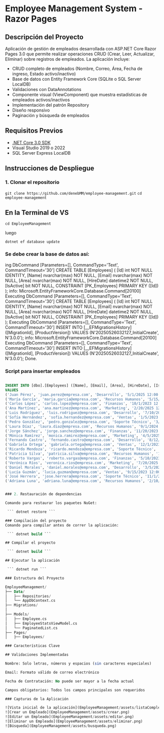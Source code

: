 # Employee Management System - Razor Pages

## Descripción del Proyecto

Aplicación de gestión de empleados desarrollada con ASP.NET Core Razor Pages 3.0 que permite realizar operaciones CRUD (Crear, Leer, Actualizar, Eliminar) sobre registros de empleados. La aplicación incluye:

- CRUD completo de empleados (Nombre, Correo, Área, Fecha de ingreso, Estado activo/inactivo)
- Base de datos con Entity Framework Core (SQLite o SQL Server LocalDB)
- Validaciones con DataAnnotations
- Componente visual (ViewComponent) que muestra estadísticas de empleados activos/inactivos
- Implementación del patrón Repository
- Diseño responsivo
- Paginación y búsqueda de empleados

## Requisitos Previos

- [.NET Core 3.0 SDK](https://dotnet.microsoft.com/download/dotnet-core/3.0)
- Visual Studio 2019 o 2022
- SQL Server Express LocalDB 

## Instrucciones de Despliegue

### 1. Clonar el repositorio

 ``` git clone https://github.com/denebMM/employee-management.git ``` 
 ``` cd employee-management  ``` 

## En la Terminal de VS
 ``` cd EmployeeManagement ``` 
  
  luego 

 ``` dotnet ef database update ``` 

### Se debe crear la base de datos así:


ing DbCommand [Parameters=[], CommandType='Text', CommandTimeout='30']
CREATE TABLE [Employees] (
    [Id] int NOT NULL IDENTITY,
    [Name] nvarchar(max) NOT NULL,
    [Email] nvarchar(max) NOT NULL,
    [Area] nvarchar(max) NOT NULL,
    [HireDate] datetime2 NOT NULL,
    [IsActive] bit NOT NULL,
    CONSTRAINT [PK_Employees] PRIMARY KEY ([Id])
);
info: Microsoft.EntityFrameworkCore.Database.Command[20100]
      Executing DbCommand [Parameters=[], CommandType='Text', CommandTimeout='30']
      CREATE TABLE [Employees] (
          [Id] int NOT NULL IDENTITY,
          [Name] nvarchar(max) NOT NULL,
          [Email] nvarchar(max) NOT NULL,
          [Area] nvarchar(max) NOT NULL,
          [HireDate] datetime2 NOT NULL,
          [IsActive] bit NOT NULL,
          CONSTRAINT [PK_Employees] PRIMARY KEY ([Id])
      );
Executing DbCommand [Parameters=[], CommandType='Text', CommandTimeout='30']
INSERT INTO [__EFMigrationsHistory] ([MigrationId], [ProductVersion])
VALUES (N'20250526032127_InitialCreate', N'3.0.0');
info: Microsoft.EntityFrameworkCore.Database.Command[20100]
      Executing DbCommand [Parameters=[], CommandType='Text', CommandTimeout='30']
      INSERT INTO [__EFMigrationsHistory] ([MigrationId], [ProductVersion])
      VALUES (N'20250526032127_InitialCreate', N'3.0.0');
Done.


### Script para insertar empleados

```sql

INSERT INTO [dbo].[Employees] ([Name], [Email], [Area], [HireDate], [IsActive])
VALUES
('Juan Pérez', 'juan.perez@empresa.com', 'Desarrollo', '5/1/2025 12:00:00 AM', 1),
('María García', 'maria.garcia@empresa.com', 'Recursos Humanos', '5/15/2024 12:00:00 AM', 1),
('Carlos López', 'carlos.lopez@empresa.com', 'Finanzas', '10/1/2023 12:00:00 AM', 1),
('Ana Martínez', 'ana.martinez@empresa.com', 'Marketing', '2/20/2025 12:00:00 AM', 1),
('Luis Rodríguez', 'luis.rodriguez@empresa.com', 'Desarrollo', '7/10/2024 12:00:00 AM', 1),
('Sofía Hernández', 'sofia.hernandez@empresa.com', 'Ventas', '1/5/2023 12:00:00 AM', 0),
('Pedro González', 'pedro.gonzalez@empresa.com', 'Soporte Técnico', '3/15/2025 12:00:00 AM', 1),
('Laura Díaz', 'laura.diaz@empresa.com', 'Recursos Humanos', '9/1/2024 12:00:00 AM', 1),
('Jorge Sánchez', 'jorge.sanchez@empresa.com', 'Finanzas', '11/20/2023 12:00:00 AM', 1),
('Mónica Ramírez', 'monica.ramirez@empresa.com', 'Marketing', '4/5/2025 12:00:00 AM', 1),
('Fernando Castro', 'fernando.castro@empresa.com', 'Desarrollo', '8/12/2024 12:00:00 AM', 1),
('Gabriela Ortega', 'gabriela.ortega@empresa.com', 'Ventas', '12/1/2023 12:00:00 AM', 0),
('Ricardo Mendoza', 'ricardo.mendoza@empresa.com', 'Soporte Técnico', '6/15/2025 12:00:00 AM', 1),
('Patricia Silva', 'patricia.silva@empresa.com', 'Recursos Humanos', '1/30/2024 12:00:00 AM', 1),
('Roberto Vargas', 'roberto.vargas@empresa.com', 'Finanzas', '5/10/2023 12:00:00 AM', 1),
('Verónica Ríos', 'veronica.rios@empresa.com', 'Marketing', '7/20/2025 12:00:00 AM', 1),
('Daniel Morales', 'daniel.morales@empresa.com', 'Desarrollo', '3/5/2024 12:00:00 AM', 1),
('Lucía Guzmán', 'lucia.guzman@empresa.com', 'Ventas', '9/15/2023 12:00:00 AM', 0),
('José Herrera', 'jose.herrera@empresa.com', 'Soporte Técnico', '11/1/2025 12:00:00 AM', 1),
('Adriana Luna', 'adriana.luna@empresa.com', 'Recursos Humanos', '2/10/2024 12:00:00 AM', 1);


### 2. Restauración de dependencias

Comando para restaurar los paquetes NuGet:

 ``` dotnet restore ``` 

### Compilación del proyecto
Comando para compilar antes de correr la aplicación:

 ``` dotnet build ``` 

## Compilar el proyecto

 ``` dotnet build ``` 

## Ejecutar la aplicación

 ``` dotnet run ``` 

### Estructura del Proyecto

EmployeeManagement/
├── Data/
│   ├── Repositories/
│   └── AppDbContext.cs
├── Migrations/
│   
├── Models/
│   ├── Employee.cs
│   ├── EmployeeStatsViewModel.cs
│   └── PaginatedList.cs
├── Pages/
│   ├── Employees/

### Características Clave

## Validaciones Implementadas

Nombre: Solo letras, números y espacios (sin caracteres especiales)

Email: Formato válido de correo electrónico

Fecha de Contratación: No puede ser mayor a la fecha actual

Campos obligatorios: Todos los campos principales son requeridos

### Capturas de la Aplicación

![Vista inicial de la aplicación](EmployeeManagement/assets/listaCompleta.png)
![Crear un Empleado](EmployeeManagement/assets/crear.png)
![Editar un Empleado](EmployeeManagement/assets/editar.png)
![Eliminar un Empleado](EmployeeManagement/assets/eliminar.png)
![Búsqueda](EmployeeManagement/assets/busqueda.png)